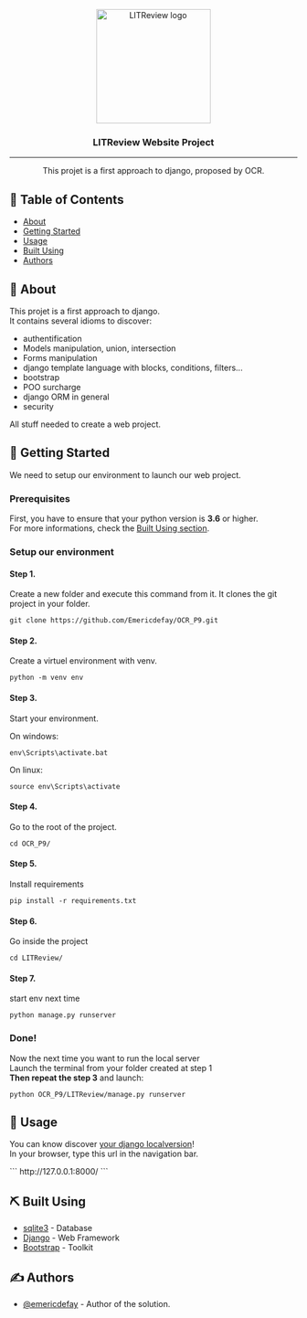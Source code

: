 <p align="center">
  <a href="#">
    <img width=200px height=200px src="https://user.oc-static.com/upload/2020/09/18/16004297044411_P7.png" alt="LITReview logo">
  </a>
</p>

<h3 align="center">LITReview Website Project</h3>

---

<p align="center"> This projet is a first approach to django, proposed by OCR.
    <br> 
</p>

## 📝 Table of Contents

- [About](#about)
- [Getting Started](#getting_started)
- [Usage](#usage)
- [Built Using](#built_using)
- [Authors](#authors)

## 🧐 About <a name = "about"></a>
<p>
This projet is a first approach to django.<br>
It contains several idioms to discover:
<ul>
  <li>authentification</li>
  <li>Models manipulation, union, intersection</li>
  <li>Forms manipulation</li>
  <li>django template language with blocks, conditions, filters...</li>
  <li>bootstrap </li>
  <li>POO surcharge</li>
  <li>django ORM in general
  <li>security</li>
</ul>
All stuff needed to create a web project.
</p>

## 🏁 Getting Started <a name = "getting_started"></a>

<p>We need to setup our environment to launch our web project.</p>

### Prerequisites

<p>
First, you have to ensure that your python version is <strong>3.6</strong> or higher.<br>
For more informations, check the <a href="#built_using">Built Using section</a>.
</p>

### Setup our environment

#### Step 1.
Create a new folder and execute this command from it.
It clones the git project in your folder.

```
git clone https://github.com/Emericdefay/OCR_P9.git
```
#### Step 2.
Create a virtuel environment with venv.

```
python -m venv env
```
#### Step 3.
Start your environment.

On windows:

```
env\Scripts\activate.bat
```

On linux:

```
source env\Scripts\activate
```
#### Step 4.
Go to the root of the project.

```
cd OCR_P9/
```
#### Step 5.
Install requirements

```
pip install -r requirements.txt
```
#### Step 6.
Go inside the project

```
cd LITReview/
```
#### Step 7.
start env next time

```
python manage.py runserver
```

### Done!
<p>
Now the next time you want to run the local server <br>
Launch the terminal from your folder created at step 1<br>
<strong>Then repeat the step 3</strong> and launch:</p>

```
python OCR_P9/LITReview/manage.py runserver
```

## 🎈 Usage <a name="usage"></a>

<p>
You can know discover <a href="http://127.0.0.1:8000/">your django localversion</a>!<br>
In your browser, type this url in the navigation bar.
</p>
```
http://127.0.0.1:8000/
```

## ⛏️ Built Using <a name = "built_using"></a>

- [sqlite3](https://www.sqlite.org/index.html) - Database
- [Django](https://www.djangoproject.com/) - Web Framework
- [Bootstrap](https://getbootstrap.com/) - Toolkit

## ✍️ Authors <a name = "authors"></a>

- [@emericdefay](https://github.com/emericdefay) - Author of the solution.
